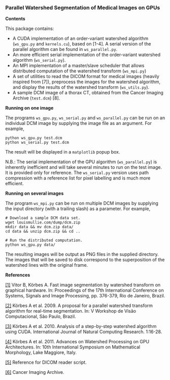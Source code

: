 ### Parallel Watershed Segmentation of Medical Images on GPUs

**Contents**

This package contains:

- A CUDA implementation of an order-variant watershed algorithm (`ws_gpu.py` and `kernels.cu`), based on [1-4]. A serial version of the parallel algorithm can be found in `ws_parallel.py`.
- An more efficient serial implementation of the order-variant watershed algorithm (`ws_serial.py`).
- An MPI implementation of a master/slave scheduler that allows distributed computation of the watershed transform (`ws_mpi.py`)
- A set of utilities to read the DICOM format for medical images (heavily inspired from [7]), preprocess the images for the watershed algorithm, and display the results of the watershed transform (`ws_utils.py`).
- A sample DCM image of a thorax CT, obtained from the Cancer Imaging Archive (`test.dcm`) [8].

**Running on one image**

The programs `ws_gpu.py`, `ws_serial.py` and `ws_parallel.py` can be run on an individual DCM image by supplying the image file as an argument. For example,

    python ws_gpu.py test.dcm
    python ws_serial.py test.dcm
  
The result will be displayed in a `matplotlib` popup box.

N.B.: The serial implementation of the GPU algorithm (`ws_parallel.py`) is inherently inefficient and will take several minutes to run on the test image. It is provided only for reference. The `ws_serial.py` version uses path compression with a reference list for pixel labelling and is much more efficient.

**Running on several images**

The program `ws_mpi.py` can be run on multiple DCM images by supplying the input directory (with a trailing slash) as a parameter. For example, 

    # Download a sample DCM data set.
    wget louismullie.com/dump/dcm.zip
    mkdir data && mv dcm.zip data/
    cd data && unzip dcm.zip && cd ..
  
    # Run the distributed computation.
    python ws_gpu.py data/

The resulting images will be output as PNG files in the supplied directory. The images that will be saved to disk correspond to the superposition of the watershed lines with the original frame.

**References**

[[1]](http://www.fem.unicamp.br/~labaki/Academic/cilamce2009/1820-1136-1-RV.pdf) Vitor B, Körbes A. Fast image segmentation by watershed transform on graphical hardware. In: Proceedings of the 17th International Conference on Systems, Signals and Image Processing, pp. 376-379, Rio de Janeiro, Brazil.

[[2]](http://www.lbd.dcc.ufmg.br/colecoes/wvc/2009/0012.pdf) Körbes A et al. 2009. A proposal for a parallel watershed transform algorithm for real-time segmentation. In: V Workshop de Visão Computacional, São Paulo, Brazil.

[[3]](http://parati.dca.fee.unicamp.br/media/Attachments/courseIA366F2S2010/aula10/ijncr.pdf) Körbes A et al. 2010. Analysis of a step-by-step watershed algorithm using CUDA. International Journal of Natural Computing Research. 1:16-28.

[[4]](http://parati.dca.fee.unicamp.br/media/Attachments/courseIA366F2S2010/aula10/ijncr.pdf) Körbes A et al. 2011. Advances on Watershed Processing on GPU Architectures. In: 10th International Symposium on Mathematical Morphology, Lake Maggiore, Italy.

[[5]](http://code.google.com/p/pydicom/source/browse/source/dicom/contrib/pydicom_Tkinter.py?r=f2c30464fd3b7e553af910ee5a9f5bcf4b3f4ccf) Reference for DICOM reader script.

[[6]](http://cancerimagingarchive.net/) Cancer Imaging Archive.